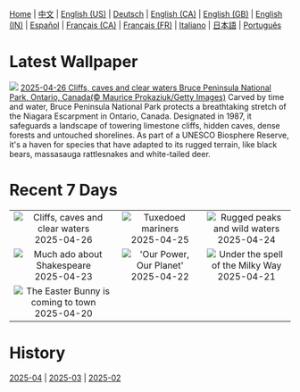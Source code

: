 [Home](../README.md) | [中文](zh-CN.md) | [English (US)](en-US.md) | [Deutsch](de-DE.md) | [English (CA)](en-CA.md) | [English (GB)](en-GB.md) | [English (IN)](en-IN.md) | [Español](es-ES.md) | [Français (CA)](fr-CA.md) | [Français (FR)](fr-FR.md) | [Italiano](it-IT.md) | [日本語](ja-JP.md) | [Português](pt-BR.md)

# Latest Wallpaper
![](https://www.bing.com/th?id=OHR.BrucePeninsula_EN-IN1803718083_UHD.jpg)
[2025-04-26 Cliffs, caves and clear waters Bruce Peninsula National Park, Ontario, Canada(© Maurice Prokaziuk/Getty Images)](https://www.bing.com/th?id=OHR.BrucePeninsula_EN-IN1803718083_UHD.jpg)
Carved by time and water, Bruce Peninsula National Park protects a breathtaking stretch of the Niagara Escarpment in Ontario, Canada. Designated in 1987, it safeguards a landscape of towering limestone cliffs, hidden caves, dense forests and untouched shorelines. As part of a UNESCO Biosphere Reserve, it's a haven for species that have adapted to its rugged terrain, like black bears, massasauga rattlesnakes and white-tailed deer.

# Recent 7 Days
|  |  |  |
|:---:|:---:|:---:|
| ![](https://www.bing.com/th?id=OHR.BrucePeninsula_EN-IN1803718083_400x240.jpg "Cliffs, caves and clear waters") 2025-04-26 | ![](https://www.bing.com/th?id=OHR.MagellanicPenguin_EN-IN1652511877_400x240.jpg "Tuxedoed mariners") 2025-04-25 | ![](https://www.bing.com/th?id=OHR.KenaiSpires_EN-IN1230020846_400x240.jpg "Rugged peaks and wild waters") 2025-04-24 |
| ![](https://www.bing.com/th?id=OHR.GlobeTheatre_EN-IN1029114608_400x240.jpg "Much ado about Shakespeare") 2025-04-23 | ![](https://www.bing.com/th?id=OHR.YellowstoneSpring_EN-IN0855426522_400x240.jpg "'Our Power, Our Planet'") 2025-04-22 | ![](https://www.bing.com/th?id=OHR.JoshuaStars_EN-IN0635592651_400x240.jpg "Under the spell of the Milky Way") 2025-04-21 |
| ![](https://www.bing.com/th?id=OHR.BunnyLove_EN-IN1663801678_400x240.jpg "The Easter Bunny is coming to town") 2025-04-20 |  |  |

# History
[2025-04](../archives/wallpaper/en-IN/w_2025_04.md) | [2025-03](../archives/wallpaper/en-IN/w_2025_03.md) | [2025-02](../archives/wallpaper/en-IN/w_2025_02.md)
